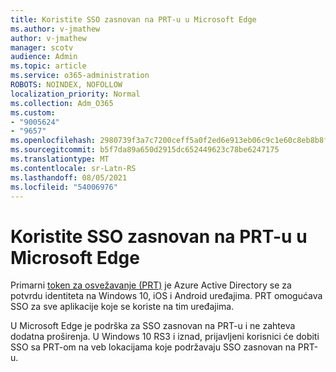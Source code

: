 ```yaml
---
title: Koristite SSO zasnovan na PRT-u u Microsoft Edge
ms.author: v-jmathew
author: v-jmathew
manager: scotv
audience: Admin
ms.topic: article
ms.service: o365-administration
ROBOTS: NOINDEX, NOFOLLOW
localization_priority: Normal
ms.collection: Adm_O365
ms.custom:
- "9005624"
- "9657"
ms.openlocfilehash: 2980739f3a7c7200ceff5a0f2ed6e913eb06c9c1e60c8eb8b8f102f3f2760f01
ms.sourcegitcommit: b5f7da89a650d2915dc652449623c78be6247175
ms.translationtype: MT
ms.contentlocale: sr-Latn-RS
ms.lasthandoff: 08/05/2021
ms.locfileid: "54006976"
---
```

# <a name="use-prt-based-sso-in-microsoft-edge"></a>Koristite SSO zasnovan na PRT-u u Microsoft Edge

Primarni [token za osvežavanje (PRT)](https://go.microsoft.com/fwlink/?linkid=2133632) je Azure Active Directory se za potvrdu identiteta na Windows 10, iOS i Android uređajima. PRT omogućava SSO za sve aplikacije koje se koriste na tim uređajima.

U Microsoft Edge je podrška za SSO zasnovan na PRT-u i ne zahteva dodatna proširenja. U Windows 10 RS3 i iznad, prijavljeni korisnici će dobiti SSO sa PRT-om na veb lokacijama koje podržavaju SSO zasnovan na PRT-u.
